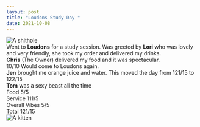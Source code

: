 ```yaml
---
layout: post
title: "Loudons Study Day "
date: 2021-10-08
---
```


<img src="https://resizer.otstatic.com/v2/photos/wide-huge/1/24005181.jpg" alt="A shithole"><br>
Went to **Loudons** for a study session. Was greeted by **Lori** who was lovely and very friendly, she took my order and delivered my drinks. <br>
**Chris** (The Owner) delivered my food and it was spectacular.<br>
10/10 Would come to Loudons again.<br>
**Jen** brought me orange juice and water. This moved the day from 121/15 to 122/15 <br>
**Tom** was a sexy beast all the time<br>
Food 5/5 <br>
Service 111/5 <br>
Overall Vibes 5/5<br>
Total 121/15
<br>
<img src="https://pbs.twimg.com/media/CJ_-EaxVAAAd5-u.jpg" alt="A kitten">
